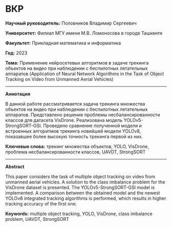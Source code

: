 # ВКР

**Научный руководитель:** Половников Владимир Сергеевич

**Университет:** Филиал МГУ имени М.В. Ломоносова в городе Ташкенте

**Факультет:** Прикладная математика и информатика

**Год:** 2023

**Тема:** Применение нейросетевых алгоритмов в задаче трекинга объектов на видео при наблюдении с беспилотных летательных аппаратов (Application of Neural Network Algorithms in the Task of Object Tracking on Video from Unmanned Aerial Vehicles)

---

**Аннотация**

В данной работе рассматривается задача трекинга множества объектов на видео при наблюдении с беспилотных летательных аппаратов. Представлено решение проблемы несбалансированности классов для датасета VisDrone. Реализована модель YOLOv5-StrongSORT-GSI. Проведено сравнение полученной модели и встроенных алгоритмов трекинга новейшей модели YOLOv8, показавшее более высокую точность трекинга первой из них.

**Ключевые слова:** трекинг множества объектов, YOLO, VisDrone, проблема несбалансированности классов, UAVDT, StrongSORT

---
    
**Abstract**

This paper considers the task of multiple object tracking on video from unmanned aerial vehicles. A solution to the class imbalance problem for the VisDrone dataset is presented. The YOLOv5-StrongSORT-GSI model is implemented. A comparison between the obtained model and the newest YOLOv8 integrated tracking algorithms is performed, which results in higher tracking accuracy of the first one.

**Keywords:** multiple object tracking, YOLO, VisDrone, class imbalance problem, UAVDT, StrongSORT
